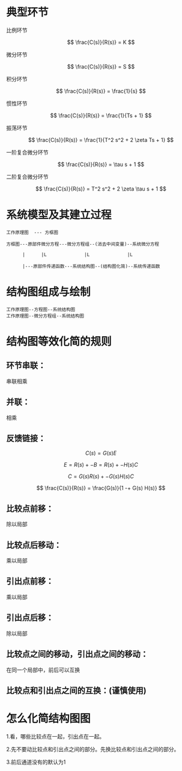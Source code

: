 # 典型环节

比例环节

$$ \frac{C(s)}{R(s)} = K $$

微分环节

$$ \frac{C(s)}{R(s)} = S $$

积分环节

$$ \frac{C(s)}{R(s)} = \frac{1}{s} $$

惯性环节

$$ \frac{C(s)}{R(s)} = \frac{1}{Ts + 1} $$

振荡环节

$$ \frac{C(s)}{R(s)} = \frac{1}{T^2 s^2 + 2 \zeta  Ts + 1} $$

一阶复合微分环节

$$ \frac{C(s)}{R(s)} = \tau s + 1 $$

二阶复合微分环节

$$ \frac{C(s)}{R(s)} = T^2 s^2 + 2 \zeta \tau s + 1 $$

# 系统模型及其建立过程

    工作原理图  --- 方框图

    方框图---原部件微分方程---微分方程组--(消去中间变量)--系统微分方程

          |      |L              |L              |L

          |---原部件传递函数---系统结构图--(结构图化简)--系统传递函数

# 结构图组成与绘制

    工作原理图--方程图--系统结构图
    工作原理图--微分方程组--系统结构图

# 结构图等效化简的规则

## 环节串联：

串联相乘


## 并联：

相乘

## 反馈链接：

$$ C(s) = G(s)  E $$

 $$ E = R(s) +- B = R(s) +- H(s)  C $$

$$ C = G(s)  R(s) +- G(s)  H(s)  C $$

$$ \frac{C(s)}{R(s)} = \frac{G(s)}{1 -+ G(s) H(s)} $$

## 比较点前移：

除以局部

## 比较点后移动：

乘以局部

## 引出点前移：

乘以局部

## 引出点后移：

除以局部

## 比较点之间的移动，引出点之间的移动：

在同一个局部中，前后可以互换

## 比较点和引出点之间的互换：(谨慎使用)

# 怎么化简结构图图

1.看，哪些比较点在一起，引出点在一起。

2.先不要动比较点和引出点之间的部分。先换比较点和引出点之间的部分。

3.前后通道没有的默认为1
